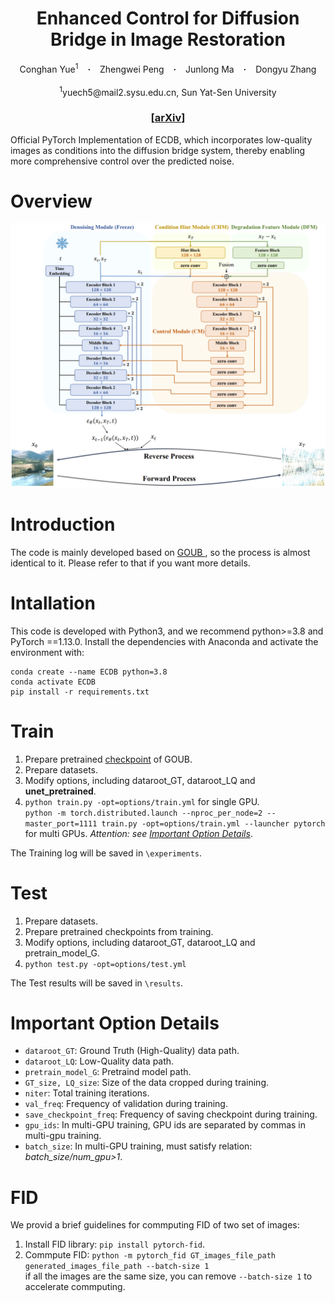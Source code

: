 <h1 align="center"> Enhanced Control for Diffusion Bridge in Image Restoration </h1>

<div align="center">
  Conghan&nbsp;Yue<sup>1</sup></a> &ensp; <b>&middot;</b> &ensp;
  Zhengwei&nbsp;Peng</a> &ensp; <b>&middot;</b> &ensp;
  Junlong&nbsp;Ma</a> &ensp; <b>&middot;</b> &ensp;
  Dongyu&nbsp;Zhang</a>
  <br> <br> 
  <sup>1</sup>yuech5@mail2.sysu.edu.cn, Sun Yat-Sen University
  
</div>
<h3 align="center"> [<a href="https://arxiv.org/abs/2408.16303">arXiv</a>] </h3>


Official PyTorch Implementation of ECDB, which incorporates low-quality images as conditions into the diffusion bridge system, thereby enabling more comprehensive control over the predicted noise.

# Overview
<div align="center">
    <img src="figs/ECDB.png" alt="Framework">
</div>


# Introduction
The code is mainly developed based on [GOUB ](https://github.com/Hammour-steak/GOUB), so the process is almost identical to it. Please refer to that if you want more details.

# Intallation
This code is developed with Python3, and we recommend python>=3.8 and PyTorch ==1.13.0. Install the dependencies with Anaconda and activate the environment with:

    conda create --name ECDB python=3.8
    conda activate ECDB
    pip install -r requirements.txt

# Train
1. Prepare pretrained [checkpoint](https://drive.google.com/drive/folders/1rxHiZTxNSlvM9VSoRUY_rdoDp8DBbX8C?usp=drive_link) of GOUB.
1. Prepare datasets.
2. Modify options, including dataroot_GT, dataroot_LQ and **unet_pretrained**.
3. `python train.py -opt=options/train.yml` for single GPU.<br> `python -m torch.distributed.launch --nproc_per_node=2 --master_port=1111 train.py -opt=options/train.yml --launcher pytorch` for multi GPUs. *Attention: see [Important Option Details](#important-option-details)*.

The Training log will be saved in `\experiments`.

# Test
1. Prepare datasets.
2. Prepare pretrained checkpoints from training.
3. Modify options, including dataroot_GT, dataroot_LQ and pretrain_model_G.
4. `python test.py -opt=options/test.yml`

The Test results will be saved in `\results`.

# Important Option Details
* `dataroot_GT`: Ground Truth (High-Quality) data path.
* `dataroot_LQ`: Low-Quality data path.
* `pretrain_model_G`: Pretraind model path.
* `GT_size, LQ_size`: Size of the data cropped during training.
* `niter`: Total training iterations.
* `val_freq`: Frequency of validation during training.
* `save_checkpoint_freq`: Frequency of saving checkpoint during training.
* `gpu_ids`: In multi-GPU training, GPU ids are separated by commas in multi-gpu training.
* `batch_size`: In multi-GPU training, must satisfy relation: *batch_size/num_gpu>1*.

# FID
We provid a brief guidelines for commputing FID of two set of images:

1. Install FID library: `pip install pytorch-fid`.
2. Commpute FID: `python -m pytorch_fid GT_images_file_path generated_images_file_path --batch-size 1`<br>if all the images are the same size, you can remove `--batch-size 1` to accelerate commputing.

